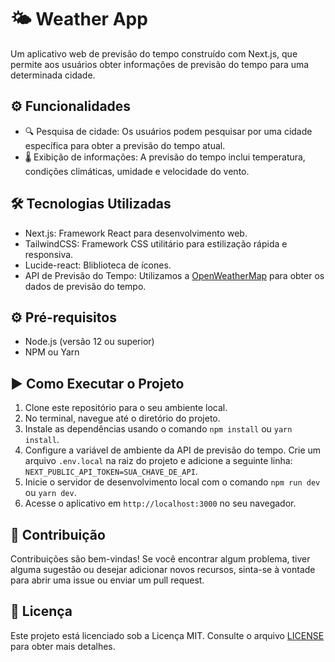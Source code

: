 # 🌤️ Weather App

Um aplicativo web de previsão do tempo construído com Next.js, que permite aos usuários obter informações de previsão do tempo para uma determinada cidade.

## ⚙️ Funcionalidades

- 🔍 Pesquisa de cidade: Os usuários podem pesquisar por uma cidade específica para obter a previsão do tempo atual.
- 🌡️ Exibição de informações: A previsão do tempo inclui temperatura, condições climáticas, umidade e velocidade do vento.

## 🛠️ Tecnologias Utilizadas

- Next.js: Framework React para desenvolvimento web.
- TailwindCSS: Framework CSS utilitário para estilização rápida e responsiva.
- Lucide-react: Bliblioteca de ícones.
- API de Previsão do Tempo: Utilizamos a [OpenWeatherMap](https://openweathermap.org) para obter os dados de previsão do tempo.

## ⚙️ Pré-requisitos

- Node.js (versão 12 ou superior)
- NPM ou Yarn

## ▶️ Como Executar o Projeto

1. Clone este repositório para o seu ambiente local.
2. No terminal, navegue até o diretório do projeto.
3. Instale as dependências usando o comando `npm install` ou `yarn install`.
4. Configure a variável de ambiente da API de previsão do tempo. Crie um arquivo `.env.local` na raiz do projeto e adicione a seguinte linha: `NEXT_PUBLIC_API_TOKEN=SUA_CHAVE_DE_API`.
5. Inicie o servidor de desenvolvimento local com o comando `npm run dev` ou `yarn dev`.
6. Acesse o aplicativo em `http://localhost:3000` no seu navegador.

## 🤝 Contribuição

Contribuições são bem-vindas! Se você encontrar algum problema, tiver alguma sugestão ou desejar adicionar novos recursos, sinta-se à vontade para abrir uma issue ou enviar um pull request.

## 📄 Licença

Este projeto está licenciado sob a Licença MIT. Consulte o arquivo [LICENSE](LICENSE) para obter mais detalhes.
